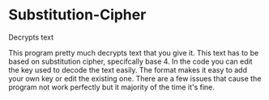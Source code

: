 # Substitution-Cipher
Decrypts text

This program pretty much decrypts text that you give it. This text has to be based on substitution cipher, specifcally base 4.
In the code you can edit the key used to decode the text easily. The format makes it easy to add your own key or edit the existing one.
There are a few issues that cause the program not work perfectly but it majority of the time it's fine.
